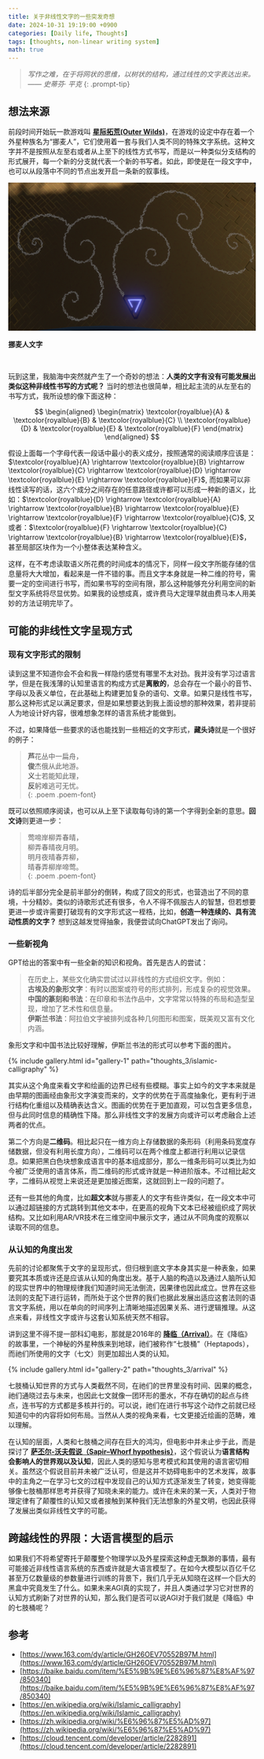 ```yaml
---
title: 关于非线性文字的一些突发奇想
date: 2024-10-31 19:19:00 +0900
categories: [Daily life, Thoughts]
tags: [thoughts, non-linear writing system]
math: true
---
```


> *写作之难，在于将网状的思维，以树状的结构，通过线性的文字表达出来。 —— 史蒂芬· 平克*
{: .prompt-tip}

## 想法来源

前段时间开始玩一款游戏叫 **[星际拓荒(Outer Wilds)](https://en.wikipedia.org/wiki/Outer_Wilds)**，在游戏的设定中存在着一个外星种族名为“挪麦人”，它们使用着一套与我们人类不同的特殊文字系统。这种文字并不是按照从左至右或者从上至下的线性方式书写，而是以一种类似分支结构的形式展开，每一个新的分支就代表一个新的书写者。如此，即使是在一段文字中，也可以从段落中不同的节点出发开启一条新的叙事线。

<div style="text-align: center"> <img src="/assets/img/2024-10-31-thoughts_3/scroll_wall_noui.png" class="custom-img"> </div>

<p class="image-caption"><strong>挪麦人文字</strong></p>

<br>

玩到这里，我脑海中突然就产生了一个奇妙的想法：**人类的文字有没有可能发展出类似这种非线性书写的方式呢？** 当时的想法也很简单，相比起主流的从左至右的书写方式，我所设想的像下面这种：

$$
\begin{aligned}
    \begin{matrix}
        \textcolor{royalblue}{A} & \textcolor{royalblue}{B} & \textcolor{royalblue}{C} \\
        \textcolor{royalblue}{D} & \textcolor{royalblue}{E} & \textcolor{royalblue}{F}
    \end{matrix}
\end{aligned}
$$

假设上面每一个字母代表一段话中最小的表义成分，按照通常的阅读顺序应该是：$\textcolor{royalblue}{A} \rightarrow \textcolor{royalblue}{B} \rightarrow \textcolor{royalblue}{C} \rightarrow \textcolor{royalblue}{D} \rightarrow \textcolor{royalblue}{E} \rightarrow \textcolor{royalblue}{F}$, 而如果可以非线性读写的话，这六个成分之间存在的任意路径或许都可以形成一种新的语义，比如：$\textcolor{royalblue}{D} \rightarrow \textcolor{royalblue}{A} \rightarrow \textcolor{royalblue}{B} \rightarrow \textcolor{royalblue}{E} \rightarrow \textcolor{royalblue}{F} \rightarrow  \textcolor{royalblue}{C}$, 又或者：$\textcolor{royalblue}{F} \rightarrow \textcolor{royalblue}{C} \rightarrow \textcolor{royalblue}{B} \rightarrow \textcolor{royalblue}{E}$，甚至局部区块作为一个小整体表达某种含义。

这样，在不考虑读取语义所花费的时间成本的情况下，同样一段文字所能存储的信息量将大大增加，看起来是一件不错的事。而且文字本身就是一种二维的符号，需要一定的空间进行书写，而如果书写的空间有限，那么这种能够充分利用空间的新型文字系统将尽显优势。如果我的设想成真，或许费马大定理早就由费马本人用美妙的方法证明完毕了。

## 可能的非线性文字呈现方式

### 现有文字形式的限制

读到这里不知道你会不会和我一样隐约感觉有哪里不太对劲。我并没有学习过语言学，但是在我浅薄的认知里语言的构成方式是**离散的**，总会存在一个最小的音节、字母以及表义单位，在此基础上构建更加复杂的语句、文章。如果只是线性书写，那么这种形式足以满足要求，但是如果想要达到我上面设想的那种效果，若非提前人为地设计好内容，很难想象怎样的语言系统才能做到。

不过，如果降低一些要求的话也能找到一些相近的文字形式，**藏头诗**就是一个很好的例子：

> **芦**花丛中一扁舟，  
> **俊**杰俄从此地游。  
> **义**士若能知此理，  
> **反**躬难逃可无忧。  
{: .poem .poem-font}

既可以依照顺序阅读，也可以从上至下读取每句诗的第一个字得到全新的意思。**回文诗**则更进一步：

> 莺啼岸柳弄春晴，  
> 柳弄春晴夜月明。  
> 明月夜晴春弄柳，  
> 晴春弄柳岸啼莺。  
{: .poem .poem-font}

诗的后半部分完全是前半部分的倒转，构成了回文的形式，也营造出了不同的意境，十分精妙。类似的诗歌形式还有很多，令人不得不佩服古人的智慧，但若想要更进一步或许需要打破现有的文字形式这一桎梏，比如，**创造一种连续的、具有流动性质的文字？** 想到这越发觉得抽象，我便尝试向ChatGPT发出了询问。

### 一些新视角

GPT给出的答案中有一些全新的知识和视角。首先是古人的尝试：

> 在历史上，某些文化确实尝试过以非线性的方式组织文字。例如：  
> **古埃及的象形文字**：有时以图案或符号的形式排列，形成复杂的视觉效果。  
> **中国的篆刻和书法**：在印章和书法作品中，文字常常以特殊的布局和造型呈现，增加了艺术性和信息量。  
> **伊斯兰书法**：阿拉伯文字被排列成各种几何图形和图案，既美观又富有文化内涵。

象形文字和中国书法比较好理解，伊斯兰书法的形式可以参考下面的图片。

{% include gallery.html id="gallery-1" path="thoughts_3/islamic-calligraphy" %}

其实从这个角度来看文字和绘画的边界已经有些模糊。事实上如今的文字本来就是由早期的图画经由象形文字演变而来的，文字的优势在于高度抽象化，更有利于进行结构化重组以及精确表达含义。图画的优势在于更加直观，可以包含更多信息，但与此同时信息的精确性下降。那么非线性文字的发展方向或许可以考虑融合上述两者的优点。

第二个方向是**二维码**。相比起只在一维方向上存储数据的条形码（利用条码宽度存储数据，但没有利用长度方向），二维码可以在两个维度上都进行利用以记录信息。如果把黑白色块想象成语言中的基本组成部分，那么一维条形码可以类比为如今被广泛使用的语言体系，而二维码的形式或许就是一种进阶版本。不过相比起文字，二维码从视觉上来说还是更加接近图案，这就回到上一段的问题了。

还有一些其他的角度，比如**超文本**就与挪麦人的文字有些许类似，在一段文本中可以通过超链接的方式跳转到其他文本中，在更高的视角下文本已经被组织成了网状结构。又比如利用AR/VR技术在三维空间中展示文字，通过从不同角度的观察以读取不同的信息。

### 从认知的角度出发

先前的讨论都聚焦于文字的呈现形式，但归根到底文字本身其实是一种表象，如果要究其本质或许还是应该从认知的角度出发。基于人脑的构造以及通过人脑所认知的现实世界中的物理规律我们知道时间无法倒流，因果律也因此成立。世界在这些法则的支配下进行运转，而所处于这个世界的我们也据此发展出适应这套法则的语言文字系统，用以在单向的时间序列上清晰地描述因果关系、进行逻辑推理。从这点来看，非线性文字或许与这套认知系统天然不相容。

讲到这里不得不提一部科幻电影，那就是2016年的 **[降临（Arrival）](https://en.wikipedia.org/wiki/Arrival_(film))**。在《降临》的故事里，一个神秘的外星种族来到地球，祂们被称作“七肢桶”（Heptapods），而祂们所使用的文字（七文）则更加超出人类的认知。

{% include gallery.html id="gallery-2" path="thoughts_3/arrival" %}

七肢桶认知世界的方式与人类截然不同，在祂们的世界里没有时间、因果的概念，祂们通晓过去与未来，也因此七文就像一团环形的墨水，不存在确切的起点与终点，连书写的方式都是多核并行的。可以说，祂们在进行书写这个动作之前就已经知道句中的内容将如何布局。当然从人类的视角来看，七文更接近绘画的范畴，难以理解。

在认知的层面，人类和七肢桶之间存在巨大的鸿沟，但电影中并未止步于此，而是探讨了 **[萨丕尔-沃夫假说（Sapir–Whorf hypothesis）](https://en.wikipedia.org/wiki/Linguistic_relativity)**，这个假说认为**语言结构会影响人的世界观以及认知**，因此人类的感知与思考模式和其使用的语言密切相关。虽然这个假说目前并未被广泛认可，但是这并不妨碍电影中的艺术发挥，故事中的主角之一在学习七文的过程中发现自己的认知方式逐渐发生了转变，她变得能够像七肢桶那样思考并获得了知晓未来的能力。或许在未来的某一天，人类对于物理定律有了颠覆性的认知又或者接触到某种我们无法想象的外星文明，也因此获得了发展出类似非线性文字的可能。

## 跨越线性的界限：大语言模型的启示

如果我们不将希望寄托于颠覆整个物理学以及外星探索这种虚无飘渺的事情，最有可能接近非线性语言系统的东西或许就是大语言模型了。在如今大模型以百亿千亿甚至万亿数量级的参数量进行训练的背景下，我们几乎无从知晓在这样一个巨大的黑盒中究竟发生了什么。如果未来AGI真的实现了，并且人类通过学习它对世界的认知方式刷新了对世界的认知，那么我们是否可以说AGI对于我们就是《降临》中的七肢桶呢？

## 参考

- [https://www.163.com/dy/article/GH26OEV70552B97M.html](https://www.163.com/dy/article/GH26OEV70552B97M.html)
- [https://baike.baidu.com/item/%E5%9B%9E%E6%96%87%E8%AF%97/850340](https://baike.baidu.com/item/%E5%9B%9E%E6%96%87%E8%AF%97/850340)
- [https://en.wikipedia.org/wiki/Islamic_calligraphy](https://en.wikipedia.org/wiki/Islamic_calligraphy)
- [https://zh.wikipedia.org/wiki/%E6%96%87%E5%AD%97](https://zh.wikipedia.org/wiki/%E6%96%87%E5%AD%97)
- [https://cloud.tencent.com/developer/article/2282891](https://cloud.tencent.com/developer/article/2282891)
